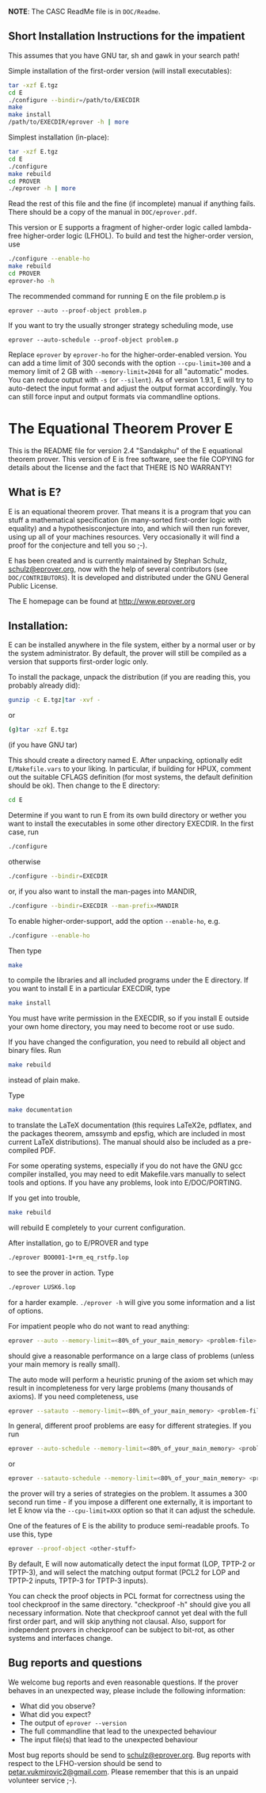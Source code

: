 **NOTE**: The CASC ReadMe file is in `DOC/Readme`.

## Short Installation Instructions for the impatient

This assumes that you have GNU tar, sh and gawk in your search path!

Simple installation of the first-order version (will install
executables):

```sh
tar -xzf E.tgz
cd E
./configure --bindir=/path/to/EXECDIR
make
make install
/path/to/EXECDIR/eprover -h | more
```

Simplest installation (in-place):

```sh
tar -xzf E.tgz
cd E
./configure
make rebuild
cd PROVER
./eprover -h | more
```

Read the rest of this file and the fine (if incomplete) manual if
anything fails. There should be a copy of the manual in
`DOC/eprover.pdf`.

This version or E supports a fragment of higher-order logic called
lambda-free higher-order logic (LFHOL). To build and test the
higher-order version, use

```sh
./configure --enable-ho
make rebuild
cd PROVER
eprover-ho -h
```


The recommended command for running E on the file problem.p is

```
eprover --auto --proof-object problem.p
```

If you want to try the usually stronger strategy scheduling mode, use

```
eprover --auto-schedule --proof-object problem.p
```

Replace `eprover` by `eprover-ho` for the higher-order-enabled
version.
You can add a time limit of 300 seconds with the option
`--cpu-limit=300` and a memory limit of 2 GB with `--memory-limit=2048`
for all "automatic" modes. You can reduce output with `-s` (or
`--silent`). As of version 1.9.1, E will try to auto-detect the input
format and adjust the output format accordingly. You can still force
input and output formats via commandline options.



# The Equational Theorem Prover E


This is the README file for version 2.4 "Sandakphu" of the E
equational theorem prover. This version of E is free software, see the
file COPYING for details about the license and the fact that THERE IS
NO WARRANTY!


## What is E?

E is an equational theorem prover. That means it is a program that you
can stuff a mathematical specification (in many-sorted first-order
logic with equality) and a hypothesisconjecture into, and which will
then run forever, using up all of your machines resources. Very
occasionally it will find a proof for the conjecture and tell you so
;-).

E has been created and is currently maintained by Stephan Schulz,
<schulz@eprover.org>, now with the help of several contributors (see
`DOC/CONTRIBUTORS`). It is developed and distributed under the GNU
General Public License.

The E homepage can be found at <http://www.eprover.org>


## Installation:

E can be installed anywhere in the file system, either by a normal
user or by the system administrator. By default, the prover will still
be compiled as a version that supports first-order logic only.

To install the package, unpack the distribution (if you are reading
this, you probably already did):

```sh
gunzip -c E.tgz|tar -xvf -
```

or

```sh
(g)tar -xzf E.tgz
```
(if you have GNU tar)

This should create a directory named E. After unpacking, optionally
edit `E/Makefile.vars` to your liking. In particular, if building for
HPUX, comment out the suitable CFLAGS definition (for most systems,
the default definition should be ok). Then change to the E directory:

```sh
cd E
```

Determine if you want to run E from its own build directory or wether
you want to install the executables in some other directory
EXECDIR. In the first case, run

```sh
./configure
```

otherwise

```sh
./configure --bindir=EXECDIR
```

or, if you also want to install the man-pages into MANDIR,

```sh
./configure --bindir=EXECDIR --man-prefix=MANDIR
```

To enable higher-order-support, add the option `--enable-ho`, e.g.

```sh
./configure --enable-ho
```

Then type

```sh
make
```

to compile the libraries and all included programs under the E
directory. If you want to install E in a particular EXECDIR, type

```sh
make install
```

You must have write permission in the EXECDIR, so if you install E
outside your own home directory, you may need to become root or use
sudo.

If you have changed the configuration, you need to rebuild all object
and binary files. Run

```sh
make rebuild
```

instead of plain make.


Type

```sh
make documentation
```

to translate the LaTeX documentation (this requires LaTeX2e, pdflatex,
and the packages theorem, amssymb and epsfig, which are included in
most current LaTeX distributions). The manual should also be included
as a pre-compiled PDF.

For some operating systems, especially if you do not have the GNU gcc
compiler installed, you may need to edit Makefile.vars manually to
select tools and options. If you have any problems, look into
E/DOC/PORTING.

If you get into trouble,

```sh
make rebuild
```

will rebuild E completely to your current configuration.

After installation, go to E/PROVER and type

```sh
./eprover BOO001-1+rm_eq_rstfp.lop
```

to see the prover in action. Type

```sh
./eprover LUSK6.lop
```

for a harder example. `./eprover -h` will give you some information and
a list of options.

For impatient people who do not want to read anything:

```sh
eprover --auto --memory-limit=<80%_of_your_main_memory> <problem-file>
```

should give a reasonable performance on a large class of problems
(unless your main memory is really small).

The auto mode will perform a heuristic pruning of the axiom set which
may result in incompleteness for very large problems (many thousands
of axioms). If you need completeness, use

```sh
eprover --satauto --memory-limit=<80%_of_your_main_memory> <problem-file>
```

In general, different proof problems are easy for different
strategies. If you run

```sh
eprover --auto-schedule --memory-limit=<80%_of_your_main_memory> <problem-file>
```

or

```sh
eprover --satauto-schedule --memory-limit=<80%_of_your_main_memory> <problem-file>
```

the prover will try a series of strategies on the problem. It assumes
a 300 second run time - if you impose a different one externally, it
is important to let E know via the `--cpu-limit=XXX` option so that it
can adjust the schedule.

One of the features of E is the ability to produce semi-readable
proofs. To use this, type

```sh
eprover --proof-object <other-stuff>
```

By default, E will now automatically detect the input format (LOP,
TPTP-2 or TPTP-3), and will select the matching output format (PCL2
for LOP and TPTP-2 inputs, TPTP-3 for TPTP-3 inputs).

You can check the proof objects in PCL format for correctness using
the tool checkproof in the same directory. "checkproof -h" should give
you all necessary information. Note that checkproof cannot yet deal
with the full first order part, and will skip anything not
clausal. Also, support for independent provers in checkproof can be
subject to bit-rot, as other systems and interfaces change.



## Bug reports and questions

We welcome bug reports and even reasonable questions. If the prover
behaves in an unexpected way, please include the following
information:

- What did you observe?
- What did you expect?
- The output of `eprover --version`
- The full commandline that lead to the unexpected behaviour
- The input file(s) that lead to the unexpected behaviour

Most bug reports should be send to <schulz@eprover.org>. Bug reports
with respect to the LFHO-version should be send to
<petar.vukmirovic2@gmail.com>. Please remember that this is an unpaid
volunteer service ;-).
